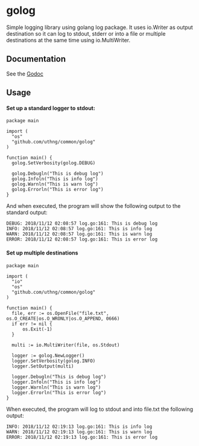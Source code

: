 # golog
Simple logging library using golang log package. It uses io.Writer as output destination so it can log to stdout, stderr
or into a file or multiple destinations at the same time using io.MultiWriter.

## Documentation
See the [Godoc](https://godoc.org/github.com/uthng/golog)

## Usage

#### Set up a standard logger to stdout:

```
package main

import (
  "os"
  "github.com/uthng/common/golog"
)

function main() {
  golog.SetVerbosity(golog.DEBUG)

  golog.Debugln("This is debug log")
  golog.Infoln("This is info log")
  golog.Warnln("This is warn log")
  golog.Errorln("This is error log")
}
```

And when executed, the program will show the following output to the standard output:

```
DEBUG: 2018/11/12 02:08:57 log.go:161: This is debug log
INFO: 2018/11/12 02:08:57 log.go:161: This is info log
WARN: 2018/11/12 02:08:57 log.go:161: This is warn log
ERROR: 2018/11/12 02:08:57 log.go:161: This is error log
```

#### Set up multiple destinations
```
package main

import (
  "io"
  "os"
  "github.com/uthng/common/golog"
)

function main() {
  file, err := os.OpenFile("file.txt", os.O_CREATE|os.O_WRONLY|os.O_APPEND, 0666)
  if err != nil {
	  os.Exit(-1)
  }

  multi := io.MultiWriter(file, os.Stdout)

  logger := golog.NewLogger()
  logger.SetVerbosity(golog.INFO)
  logger.SetOutput(multi)
  
  logger.Debugln("This is debug log")
  logger.Infoln("This is info log")
  logger.Warnln("This is warn log")
  logger.Errorln("This is error log")
}
```

When executed, the program will log to stdout and into file.txt the following output:

```
INFO: 2018/11/12 02:19:13 log.go:161: This is info log
WARN: 2018/11/12 02:19:13 log.go:161: This is warn log
ERROR: 2018/11/12 02:19:13 log.go:161: This is error log
```
